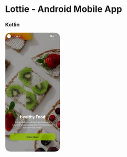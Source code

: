# Lottie - Android Mobile App

### Kotlin

<img src="record.png" alt="Record" width="35%" height="auto">
